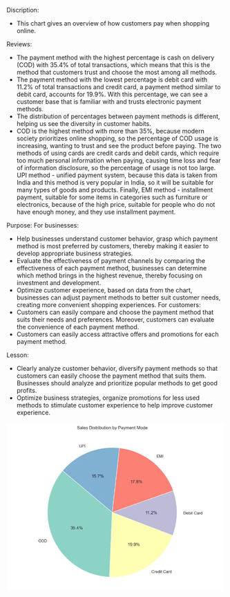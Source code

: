 Discription:
- This chart gives an overview of how customers pay when shopping online.

Reviews:
- The payment method with the highest percentage is cash on delivery (COD) with 35.4% of total transactions, which means that this is the method that customers trust and choose the most among all methods.
- The payment method with the lowest percentage is debit card with 11.2% of total transactions and credit card, a payment method similar to debit card, accounts for 19.9%. With this percentage, we can see a customer base that is familiar with and trusts electronic payment methods.
- The distribution of percentages between payment methods is different, helping us see the diversity in customer habits.
- COD is the highest method with more than 35%, because modern society prioritizes online shopping, so the percentage of COD usage is increasing, wanting to trust and see the product before paying. The two methods of using cards are credit cards and debit cards, which require too much personal information when paying, causing time loss and fear of information disclosure, so the percentage of usage is not too large. UPI method - unified payment system, because this data is taken from India and this method is very popular in India, so it will be suitable for many types of goods and products. Finally, EMI method - installment payment, suitable for some items in categories such as furniture or electronics, because of the high price, suitable for people who do not have enough money, and they use installment payment.

Purpose:
For businesses:
- Help businesses understand customer behavior, grasp which payment method is most preferred by customers, thereby making it easier to develop appropriate business strategies.
- Evaluate the effectiveness of payment channels by comparing the effectiveness of each payment method, businesses can determine which method brings in the highest revenue, thereby focusing on investment and development.
- Optimize customer experience, based on data from the chart, businesses can adjust payment methods to better suit customer needs, creating more convenient shopping experiences.
For customers:
- Customers can easily compare and choose the payment method that suits their needs and preferences. Moreover, customers can evaluate the convenience of each payment method.
- Customers can easily access attractive offers and promotions for each payment method.

Lesson:
- Clearly analyze customer behavior, diversify payment methods so that customers can easily choose the payment method that suits them. Businesses should analyze and prioritize popular methods to get good profits.
- Optimize business strategies, organize promotions for less used methods to stimulate customer experience to help improve customer experience.

![Pie Chart](image/pie.jpg)
